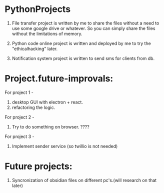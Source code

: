 # PythonProjects

1. File transfer project is written by me to share the files without a need to use some google drive or whatever. So you can simply share the files without the limitations of memory.

2. Python code online project is written and deployed by me to try the "ethicalhacking" later.

3. Notification system project is written to send sms for clients from db. 


# Project.future-improvals:

For project 1 - 
  1. desktop GUI with electron + react.
  2. refactoring the logic.

For project 2 -
  1. Try to do something on browser. ????

For project 3 -
  1. Implement sender service (so twillio is not needed)


# Future projects:

  1. Syncronization of obsidian files on different pc's.(will research on that later)
